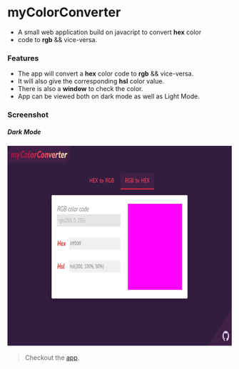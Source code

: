 # myColorConverter

- A small web application build on javacript to convert **hex** color
- code to **rgb** && vice-versa.

### Features

- The app will convert a **hex** color code to **rgb** && vice-versa.
- It will also give the corresponding **hsl** color value.
- There is also a **window** to check the color.
- App can be viewed both on dark mode as well as Light Mode.

### Screenshot

##### Dark Mode

<img src="./src/assets/images/desktop-dm.png" alt="desktop darkmode screenshot" width="800" height="450">

> Checkout the [app](https://mycolorconverter.netlify.app/).
